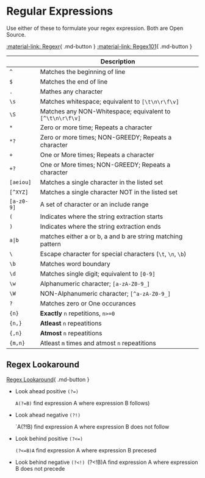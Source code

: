 # Regular Expressions


Use either of these to formulate your regex expression. Both are Open Source.

[:material-link: Regexr](https://regexr.com/){ .md-button }
[:material-link: Regex101](https://regex101.com/">}}){ .md-button }


| | Description |
| --- | --- |
| `^` | Matches the beginning of line |
| `$` | Matches the end of line|
| `.` | Mathes any character |
| `\s` | Matches whitespace; equivalent to `[\t\n\r\f\v]`|
| `\S` | Matches any NON-Whitespace; equivalent to `[^\t\n\r\f\v]`|
| `*` | Zero or more time; Repeats a character |
| `*?` | Zero or more times; NON-GREEDY; Repeats a character |
| `+` | One or More times; Repeats a character |
| `+?` | One or More times; NON-GREEDY; Repeats a character |
| `[aeiou]` | Matches a single character in the listed set |
| `[^XYZ]` | Matches a single character NOT in the listed set |
| `[a-z0-9]` | A set of character or an include range|
| `(` | Indicates where the string extraction starts |
| `)` | Indicates where the string extraction ends |
| `a\|b` | matches either a or b, a and b are string matching pattern |
| `\` | Escape character for special characters (`\t`, `\n`, `\b`) |
| `\b` | Matches word boundary |
| `\d` | Matches single digit; equivalent to `[0-9]` |
| `\w` | Alphanumeric character; `[a-zA-Z0-9_]` |
| `\W` | NON-Alphanumeric character; `[^a-zA-Z0-9_]`|
| `?` | Matches zero or One occurances|
| `{n}` | **Exactly** `n` repetitions, `n>=0` |
| `{n,}` | **Atleast** `n` repeatitions |
| `{,n}` | **Atmost** `n` repeatitions |
| `{m,n}` | Atleast `m` times and atmost `n` repeatitions|

## Regex Lookaround
[Regex Lookaround](https://stackoverflow.com/questions/2973436/regex-lookahead-lookbehind-and-atomic-groups){ .md-button }

- Look ahead positive `(?=)`

    `A(?=B)` find expression A where expression B follows)

- Look ahead negative `(?!)`

    `A(?!B) find expression A where expression B does not follow

- Look behind positive `(?<=)`

    `(?<=B)A` find expression A where expression B precesed

- Look behind negative `(?<!)
    `(?<!B)A find expression A where expression B does not precede
